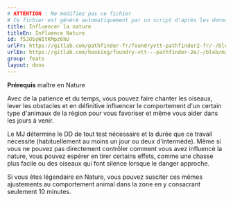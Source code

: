```yaml
---
# ATTENTION : Ne modifiez pas ce fichier
# Ce fichier est généré automatiquement par un script d'après les données du module Foundry VTT officiel et de sa traduction
title: Influencer la nature
titleEn: Influence Nature
id: f5JOSyW1tKMpz6hU
urlFr: https://gitlab.com/pathfinder-fr/foundryvtt-pathfinder2-fr/-/blob/master/data/feats/f5JOSyW1tKMpz6hU.htm
urlEn: https://gitlab.com/hooking/foundry-vtt---pathfinder-2e/-/blob/master/packs/data/feats.db/influence-nature.json
group: feats
layout: dons
---
```

**Prérequis** maître en Nature

Avec de la patience et du temps, vous pouvez faire chanter les oiseaux, lever les obstacles et en définitive influencer le comportement d'un certain type d'animaux de la région pour vous favoriser et même vous aider dans les jours à venir.

Le MJ détermine le DD de tout test nécessaire et la durée que ce travail nécessite (habituellement au moins un jour ou deux d'intermède). Même si vous ne pouvez pas directement contrôler comment vous avez influencé la nature, vous pouvez espérer en tirer certains effets, comme une chasse plus facile ou des oiseaux qui font silence lorsque le danger approche.

Si vous êtes légendaire en Nature, vous pouvez susciter ces mêmes ajustements au comportement animal dans la zone en y consacrant seulement 10 minutes.


